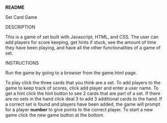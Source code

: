 **README**

Set Card Game

DESCRIPTION

This is a game of set built with Javascript, HTML, and CSS. 
The user can add players for score keeping, get hints if stuck, 
see the amount of time they have been playing, and have all the other functionalities of a game of set.

INSTRUCTIONS

Run the game by going to a browser from the game.html page. 

To play click the three cards that you think are a set. 
To add players to the game to keep track of scores, click add player and enter a user name. 
To get a hint click the hint button to see 2 cards that are part of a set.
If there are no sets in the hand click deal 3 to add 3 additional cards to the hand. 
If a correct set is found and players have been added, the game will prompt for a player **number** to give points to the correct player. 
To start a new game click the new game button at the bottom. 
